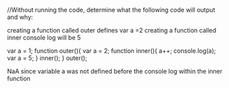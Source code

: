 //Without running the code, determine what the following code will output and why:

<!-- Setting a variable = 1 -->

creating a function called outer
defines var a =2
creating a function called inner
console log will be 5

var a = 1;
function outer(){
var a = 2;
function inner(){
a++;
console.log(a);
var a = 5;
}
inner();
}
outer();

NaA since variable a was not defined before the console log within the inner function
